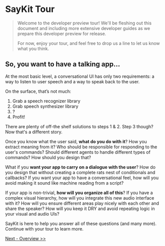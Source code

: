 # SayKit Tour

> Welcome to the developer preview tour! We'll be fleshing out this document and including more extensive developer guides as we prepare this developer preview for release.
> 
> For now, enjoy your tour, and feel free to drop us a line to let us know what you think.

## So, you want to have a talking app...

At the most basic level, a conversational UI has only two requirements: a way to listen to user speech and a way to speak back to the user.

On the surface, that’s not much:

1. Grab a speech recognizer library
2. Grab speech synthesizer library
3. ?
4. Profit!

There are plenty of off-the shelf solutions to steps 1 & 2. Step 3 though? Now that's a different story. 

Once you know what the user said, **what do you do with it**? How you extract meaning from it? Who should be responsible for responding to the user's commands? Should different agents to handle different types of commands? How should you design that?

What if you **want your app to carry on a dialogue with the user**? How do you design that without creating a complete rats nest of conditionals and callbacks? If you want your app to have a conversational feel, how will you avoid making it sound like machine reading from a script?

If your app is non-trivial, **how will you organize all of this**? If you have a complex visual hierarchy, how will you integrate this new audio interface with it? How will you ensure different areas play nicely with each other and share the speaker? How will you keep it DRY and avoid repeating logic in your visual and audio UIs?

SayKit is here to help you answer all of these questions (and many more). Continue with your tour to learn more.

[Next - Overview >>](./01-overview.md)
